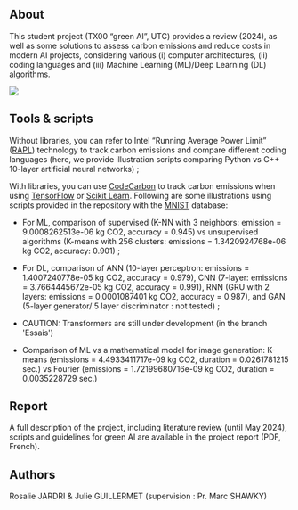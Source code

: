 ## About 
This student project (TX00 “green AI”, UTC) provides a review (2024), as well as some solutions to assess carbon emissions and reduce costs in modern AI projects, considering various (i) computer architectures, (ii) coding languages and (iii) Machine Learning (ML)/Deep Learning (DL) algorithms.

[![](https://tinyurl.com/greenai-pledge)](https://github.com/daviddao/green-ai)

## Tools & scripts
Without libraries, you can refer to Intel “Running Average Power Limit” ([RAPL](https://web.eece.maine.edu/~vweaver/projects/rapl/)) technology to track carbon emissions and compare different coding languages (here, we provide illustration scripts comparing Python vs C++ 10-layer artificial neural networks) ;

With libraries, you can use [CodeCarbon]( https://codecarbon.io/) to track carbon emissions when using [TensorFlow](https://www.tensorflow.org/) or [Scikit Learn]( https://scikit-learn.org/stable/). Following are some illustrations using scripts provided in the repository with the [MNIST]( https://docs.ultralytics.com/datasets/classify/mnist/) database:

- For ML, comparison of supervised (K-NN with 3 neighbors: emission = 9.0008262513e-06 kg CO2, accuracy = 0.945) vs unsupervised algorithms (K-means with 256 clusters: emissions = 1.3420924768e-06 kg CO2, accuracy: 0.901) ;

- For DL, comparison of ANN (10-layer perceptron: emissions =  1.4007240778e-05 kg CO2, accuracy = 0.979), CNN (7-layer: emissions = 3.7664445672e-05 kg CO2, accuracy = 0.991), RNN (GRU with 2 layers: emissions = 0.0001087401 kg CO2, accuracy = 0.987), and GAN (5-layer generator/ 5 layer discriminator : not tested) ;

- CAUTION: Transformers are still under development (in the branch 'Essais')

- Comparison of ML vs a mathematical model for image generation: K-means (emissions = 4.4933411717e-09 kg CO2, duration =  0.0261781215 sec.) vs Fourier (emissions = 1.72199680716e-09 kg CO2, duration = 0.0035228729 sec.)

## Report
A full description of the project, including literature review (until May 2024), scripts and guidelines for green AI are available in the project report (PDF, French).

## Authors
Rosalie JARDRI & Julie GUILLERMET (supervision : Pr. Marc SHAWKY)
